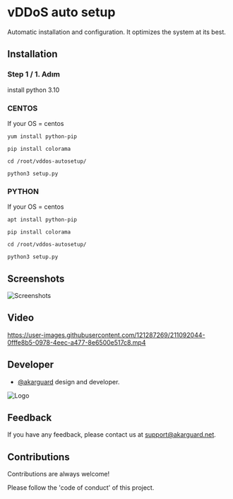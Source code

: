 # vDDoS auto setup

Automatic installation and configuration. It optimizes the system at its best.

## Installation

### Step 1 / 1. Adım

install python 3.10

### CENTOS
If your OS = centos
```
yum install python-pip
```

```
pip install colorama
```

```
cd /root/vddos-autosetup/
```

```
python3 setup.py
```

### PYTHON
If your OS = centos
```
apt install python-pip
```

```
pip install colorama
```

```
cd /root/vddos-autosetup/
```

```
python3 setup.py
```
## Screenshots

![Screenshots](https://cdn.discordapp.com/attachments/1060972499996790844/1061005011015970836/image.png)

## Video


https://user-images.githubusercontent.com/121287269/211092044-0fffe8b5-0978-4eec-a477-8e6500e517c8.mp4



## Developer

- [@akarguard](https://www.github.com/akarguard) design and developer.

  
![Logo](https://media.discordapp.net/attachments/1031646083539021847/1037499672610222130/hero-logo.png)

    
## Feedback

If you have any feedback, please contact us at support@akarguard.net.
  
## Contributions

Contributions are always welcome!

Please follow the 'code of conduct' of this project.

  
